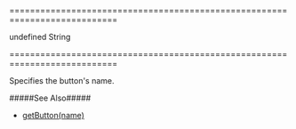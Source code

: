===========================================================================
<!--default-->undefined<!--/default-->
<!--type-->String<!--/type-->
===========================================================================

<!--shortDescription-->
Specifies the button's name.
<!--/shortDescription-->

<!--fullDescription-->
#####See Also#####
- [getButton(name)]({basewidgetpath}/Methods/#getButtonname)
<!--/fullDescription-->
